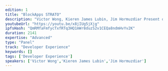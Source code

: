 ```yaml
---
edition: 1
title: "BlockApps STRATO"
description: "Victor Wong, Kieren James Lubin, Jim Hormuzdiar Present on BlockApps STRATO, a full-stack technology solution that allows users to build industry-specific Blockchain applications on the Microsoft Azure Cloud."
youtubeUrl: "https://youtu.be/x8jIUg5jXjg"
ipfsHash: "QmRMfaFmfycTxfRTq3HQ1mWr8duzS2v1CEQa8ndmHvYv2K"
duration: 2141
expertise: "Advanced"
type: "Panel"
track: "Developer Experience"
keywords: []
tags: ['Developer Experience']
speakers: ['Victor Wong','Kieren James Lubin','Jim Hormuzdiar']
---
```


